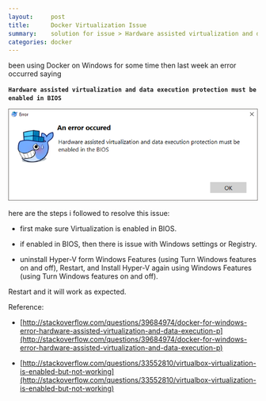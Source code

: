 ```yaml
---
layout:     post
title:      Docker Virtualization Issue
summary:    solution for issue > Hardware assisted virtualization and data execution protection must be enabled in BIOS
categories: docker
---
```


been using Docker on Windows for some time then last week an error occurred saying

**```Hardware assisted virtualization and data execution protection must be enabled in BIOS```**

<img src="/assets/images/docker_bios.PNG" alt="Hardware assisted virtualization and data execution protection must be enabled in BIOS" class="img-fluid">

here are the steps i followed to resolve this issue:

* first make sure Virtualization is enabled in BIOS.

* if enabled in BIOS, then there is issue with Windows settings or Registry.
* uninstall Hyper-V form Windows Features (using Turn Windows features on and off), Restart, and Install Hyper-V again using Windows Features (using Turn Windows features on and off).

Restart and it will work as expected.

Reference:

* [http://stackoverflow.com/questions/39684974/docker-for-windows-error-hardware-assisted-virtualization-and-data-execution-p](http://stackoverflow.com/questions/39684974/docker-for-windows-error-hardware-assisted-virtualization-and-data-execution-p)

* [http://stackoverflow.com/questions/33552810/virtualbox-virtualization-is-enabled-but-not-working](http://stackoverflow.com/questions/33552810/virtualbox-virtualization-is-enabled-but-not-working)